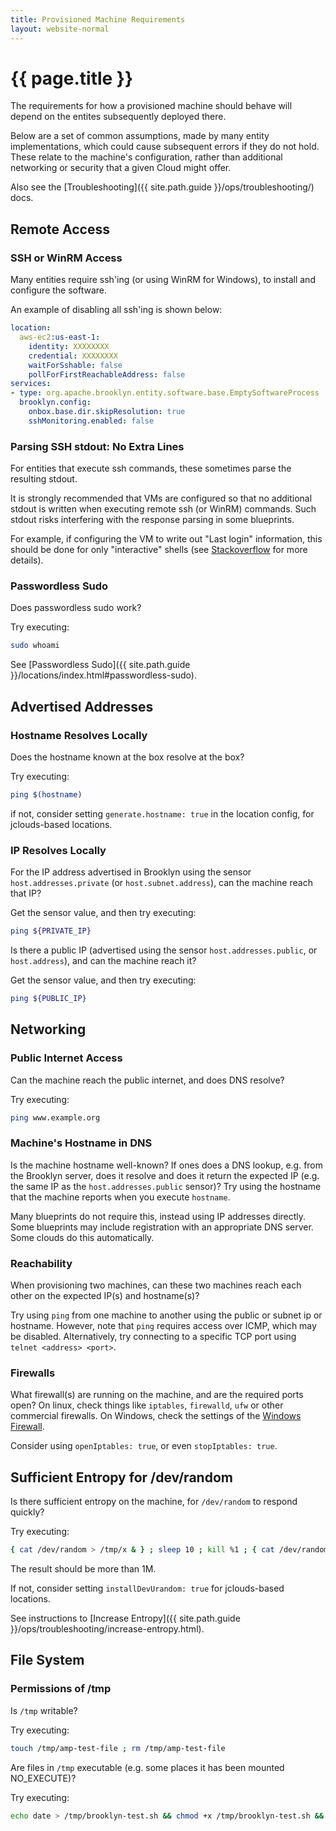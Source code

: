 ```yaml
---
title: Provisioned Machine Requirements
layout: website-normal
---
```

# {{ page.title }}

The requirements for how a provisioned machine should behave will depend on the
entites subsequently deployed there.

Below are a set of common assumptions, made by many entity implementations, which
could cause subsequent errors if they do not hold. These relate to the machine's 
configuration, rather than additional networking or security that a given Cloud 
might offer.

Also see the [Troubleshooting]({{ site.path.guide }}/ops/troubleshooting/) docs.


## Remote Access

### SSH or WinRM Access

Many entities require ssh'ing (or using WinRM for Windows), to install and configure 
the software.

An example of disabling all ssh'ing is shown below:

```yaml
location:
  aws-ec2:us-east-1:
    identity: XXXXXXXX
    credential: XXXXXXXX
    waitForSshable: false
    pollForFirstReachableAddress: false
services:
- type: org.apache.brooklyn.entity.software.base.EmptySoftwareProcess
  brooklyn.config:
    onbox.base.dir.skipResolution: true
    sshMonitoring.enabled: false
```

### Parsing SSH stdout: No Extra Lines

For entities that execute ssh commands, these sometimes parse the resulting stdout.

It is strongly recommended that VMs are configured so that no additional stdout is written when executing 
remote ssh (or WinRM) commands. Such stdout risks interfering with the response parsing in some blueprints.

For example, if configuring the VM to write out "Last login" information, this should be done for only 
"interactive" shells (see [Stackoverflow](http://stackoverflow.com/a/415444/1393883) for more details).


### Passwordless Sudo

Does passwordless sudo work?

Try executing:

```bash
sudo whoami
```

See [Passwordless Sudo]({{ site.path.guide }}/locations/index.html#passwordless-sudo).


## Advertised Addresses

### Hostname Resolves Locally

Does the hostname known at the box resolve at the box?

Try executing:

```bash
ping $(hostname)
```

if not, consider setting `generate.hostname: true` in the location config, for jclouds-based locations.


### IP Resolves Locally

For the IP address advertised in Brooklyn using the sensor `host.addresses.private` (or `host.subnet.address`), 
can the machine reach that IP?

Get the sensor value, and then try executing:

```bash
ping ${PRIVATE_IP}
```

Is there a public IP (advertised using the sensor `host.addresses.public`, or `host.address`), and can the 
machine reach it?

Get the sensor value, and then try executing:

```bash
ping ${PUBLIC_IP}
```

## Networking

### Public Internet Access

Can the machine reach the public internet, and does DNS resolve?

Try executing:

```bash
ping www.example.org
```

### Machine's Hostname in DNS

Is the machine hostname well-known? If ones does a DNS lookup, e.g. from the Brooklyn server, does it resolve and 
does it return the expected IP (e.g. the same IP as the `host.addresses.public` sensor)? Try using the hostname
that the machine reports when you execute `hostname`.

Many blueprints do not require this, instead using IP addresses directly. Some blueprints may include registration
with an appropriate DNS server. Some clouds do this automatically.


### Reachability

When provisioning two machines, can these two machines reach each other on the expected IP(s) and hostname(s)?

Try using `ping` from one machine to another using the public or subnet ip or hostname.
However, note that `ping` requires access over ICMP, which may be disabled. Alternatively,
try connecting to a specific TCP port using `telnet <address> <port>`.


### Firewalls

What firewall(s) are running on the machine, and are the required ports open?
On linux, check things like `iptables`, `firewalld`, `ufw` or other commercial
firewalls. On Windows, check the settings of the 
[Windows Firewall](https://en.wikipedia.org/wiki/Windows_Firewall).

Consider using `openIptables: true`, or even `stopIptables: true`.


## Sufficient Entropy for /dev/random

Is there sufficient entropy on the machine, for `/dev/random` to respond quickly?

Try executing:

```bash
{ cat /dev/random > /tmp/x & } ; sleep 10 ; kill %1 ; { cat /dev/random > /tmp/x & } ; sleep 1 ; kill %1 ; wc /tmp/x | awk '{print $3}'
```

The result should be more than 1M.

If not, consider setting `installDevUrandom: true` for jclouds-based locations.

See instructions to [Increase Entropy]({{ site.path.guide }}/ops/troubleshooting/increase-entropy.html).


## File System

### Permissions of /tmp

Is `/tmp` writable?

Try executing:

```bash
touch /tmp/amp-test-file ; rm /tmp/amp-test-file
```

Are files in `/tmp` executable (e.g. some places it has been mounted NO_EXECUTE)?

Try executing:

```bash
echo date > /tmp/brooklyn-test.sh && chmod +x /tmp/brooklyn-test.sh && /tmp/brooklyn-test.sh && rm /tmp/brooklyn-test.sh
```
